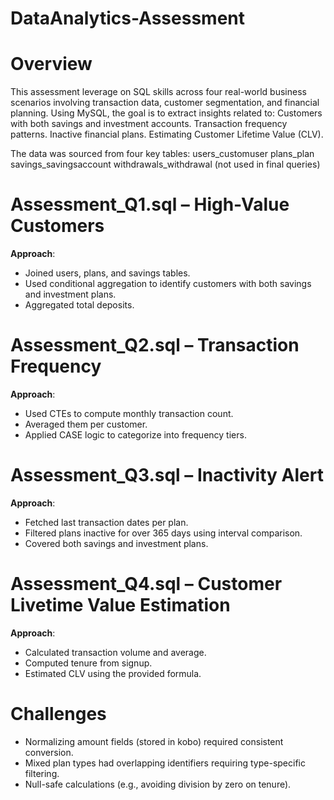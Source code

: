 # DataAnalytics-Assessment

# Overview
This assessment leverage on SQL skills across four real-world business scenarios involving transaction data, customer segmentation, and financial planning.
Using MySQL, the goal is to extract insights related to:
Customers with both savings and investment accounts.
Transaction frequency patterns.
Inactive financial plans.
Estimating Customer Lifetime Value (CLV).

The data was sourced from four key tables:
users_customuser
plans_plan
savings_savingsaccount
withdrawals_withdrawal (not used in final queries)

# Assessment_Q1.sql – High-Value Customers
**Approach**: 
- Joined users, plans, and savings tables.
- Used conditional aggregation to identify customers with both savings and investment plans.
- Aggregated total deposits.


# Assessment_Q2.sql – Transaction Frequency
**Approach**:
- Used CTEs to compute monthly transaction count.
- Averaged them per customer.
- Applied CASE logic to categorize into frequency tiers.

# Assessment_Q3.sql – Inactivity Alert
**Approach**:
- Fetched last transaction dates per plan.
- Filtered plans inactive for over 365 days using interval comparison.
- Covered both savings and investment plans.

# Assessment_Q4.sql – Customer Livetime Value Estimation
**Approach**:
- Calculated transaction volume and average.
- Computed tenure from signup.
- Estimated CLV using the provided formula.

# Challenges
- Normalizing amount fields (stored in kobo) required consistent conversion.
- Mixed plan types had overlapping identifiers requiring type-specific filtering.
- Null-safe calculations (e.g., avoiding division by zero on tenure).
